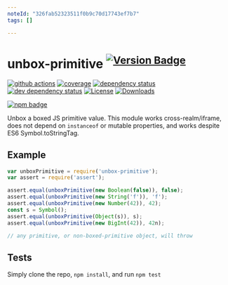 ```yaml
---
noteId: "326fab52323511f0b9c70d17743ef7b7"
tags: []

---
```


# unbox-primitive <sup>[![Version Badge][npm-version-svg]][package-url]</sup>

[![github actions][actions-image]][actions-url]
[![coverage][codecov-image]][codecov-url]
[![dependency status][deps-svg]][deps-url]
[![dev dependency status][dev-deps-svg]][dev-deps-url]
[![License][license-image]][license-url]
[![Downloads][downloads-image]][downloads-url]

[![npm badge][npm-badge-png]][package-url]

Unbox a boxed JS primitive value. This module works cross-realm/iframe, does not depend on `instanceof` or mutable properties, and works despite ES6 Symbol.toStringTag.

## Example

```js
var unboxPrimitive = require('unbox-primitive');
var assert = require('assert');

assert.equal(unboxPrimitive(new Boolean(false)), false);
assert.equal(unboxPrimitive(new String('f')), 'f');
assert.equal(unboxPrimitive(new Number(42)), 42);
const s = Symbol();
assert.equal(unboxPrimitive(Object(s)), s);
assert.equal(unboxPrimitive(new BigInt(42)), 42n);

// any primitive, or non-boxed-primitive object, will throw
```

## Tests
Simply clone the repo, `npm install`, and run `npm test`

[package-url]: https://npmjs.org/package/unbox-primitive
[npm-version-svg]: https://versionbadg.es/ljharb/unbox-primitive.svg
[deps-svg]: https://david-dm.org/ljharb/unbox-primitive.svg
[deps-url]: https://david-dm.org/ljharb/unbox-primitive
[dev-deps-svg]: https://david-dm.org/ljharb/unbox-primitive/dev-status.svg
[dev-deps-url]: https://david-dm.org/ljharb/unbox-primitive#info=devDependencies
[npm-badge-png]: https://nodei.co/npm/unbox-primitive.png?downloads=true&stars=true
[license-image]: https://img.shields.io/npm/l/unbox-primitive.svg
[license-url]: LICENSE
[downloads-image]: https://img.shields.io/npm/dm/unbox-primitive.svg
[downloads-url]: https://npm-stat.com/charts.html?package=unbox-primitive
[codecov-image]: https://codecov.io/gh/ljharb/unbox-primitive/branch/main/graphs/badge.svg
[codecov-url]: https://app.codecov.io/gh/ljharb/unbox-primitive/
[actions-image]: https://img.shields.io/endpoint?url=https://github-actions-badge-u3jn4tfpocch.runkit.sh/ljharb/unbox-primitive
[actions-url]: https://github.com/ljharb/unbox-primitive/actions
